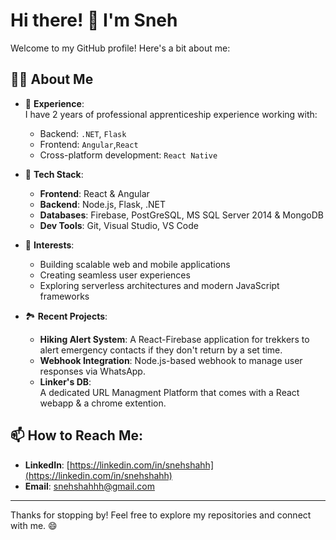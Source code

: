 # Hi there! 👋 I'm Sneh

Welcome to my GitHub profile! Here's a bit about me:

## 👩‍💻 About Me

- 💼 **Experience**:  
  I have 2 years of professional apprenticeship experience working with:
  - Backend: `.NET`, `Flask`
  - Frontend: `Angular`,`React`
  - Cross-platform development: `React Native`

- 🔧 **Tech Stack**:
  - **Frontend**: React & Angular  
  - **Backend**: Node.js, Flask, .NET  
  - **Databases**: Firebase, PostGreSQL, MS SQL Server 2014  & MongoDB 
  - **Dev Tools**: Git, Visual Studio, VS Code

- 🌱 **Interests**:
  - Building scalable web and mobile applications
  - Creating seamless user experiences
  - Exploring serverless architectures and modern JavaScript frameworks

- 🏞 **Recent Projects**:
  - **Hiking Alert System**: A React-Firebase application for trekkers to alert emergency contacts if they don't return by a set time.  
  - **Webhook Integration**: Node.js-based webhook to manage user responses via WhatsApp.  
  - **Linker's DB**:  
     A dedicated URL Managment Platform that comes with a React webapp & a chrome extention.

## 📫 How to Reach Me:
- **LinkedIn**: [https://linkedin.com/in/snehshahh](https://linkedin.com/in/snehshahh)  
- **Email**: [snehshahhh@gmail.com](mailto:your.snehshahhh@gmail.com)

---

Thanks for stopping by! Feel free to explore my repositories and connect with me. 😄
